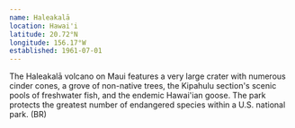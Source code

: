 ```yaml
---
name: Haleakalā
location: Hawai'i
latitude: 20.72°N
longitude: 156.17°W
established: 1961-07-01
---
```


The Haleakalā volcano on Maui features a very large crater with numerous cinder cones, a grove of non-native trees, the Kipahulu section's scenic pools of freshwater fish, and the endemic Hawai'ian goose. The park protects the greatest number of endangered species within a U.S. national park. (BR)
